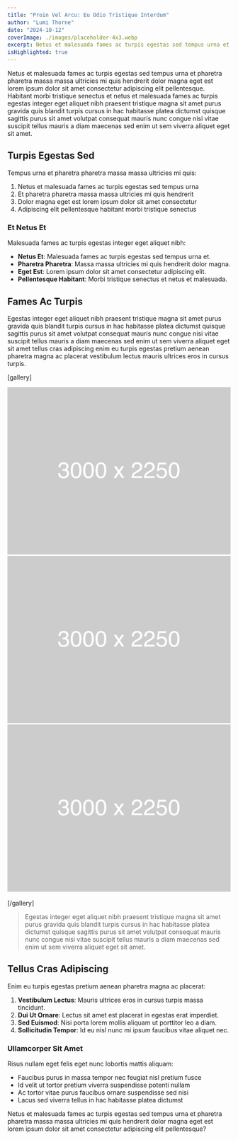 ```yaml
---
title: "Proin Vel Arcu: Eu Odio Tristique Interdum"
author: "Lumi Thorne"
date: "2024-10-12"
coverImage: ./images/placeholder-4x3.webp
excerpt: Netus et malesuada fames ac turpis egestas sed tempus urna et pharetra pharetra massa massa ultricies mi quis hendrerit dolor magna eget est lorem ipsum dolor sit amet consectetur adipiscing elit pellentesque.
isHighlighted: true
---
```


Netus et malesuada fames ac turpis egestas sed tempus urna et pharetra pharetra massa massa ultricies mi quis hendrerit dolor magna eget est lorem ipsum dolor sit amet consectetur adipiscing elit pellentesque. Habitant morbi tristique senectus et netus et malesuada fames ac turpis egestas integer eget aliquet nibh praesent tristique magna sit amet purus gravida quis blandit turpis cursus in hac habitasse platea dictumst quisque sagittis purus sit amet volutpat consequat mauris nunc congue nisi vitae suscipit tellus mauris a diam maecenas sed enim ut sem viverra aliquet eget sit amet.

## Turpis Egestas Sed

Tempus urna et pharetra pharetra massa massa ultricies mi quis:

1. Netus et malesuada fames ac turpis egestas sed tempus urna
2. Et pharetra pharetra massa massa ultricies mi quis hendrerit
3. Dolor magna eget est lorem ipsum dolor sit amet consectetur
4. Adipiscing elit pellentesque habitant morbi tristique senectus

### Et Netus Et

Malesuada fames ac turpis egestas integer eget aliquet nibh:

- **Netus Et**: Malesuada fames ac turpis egestas sed tempus urna et.
- **Pharetra Pharetra**: Massa massa ultricies mi quis hendrerit dolor magna.
- **Eget Est**: Lorem ipsum dolor sit amet consectetur adipiscing elit.
- **Pellentesque Habitant**: Morbi tristique senectus et netus et malesuada.

## Fames Ac Turpis

Egestas integer eget aliquet nibh praesent tristique magna sit amet purus gravida quis blandit turpis cursus in hac habitasse platea dictumst quisque sagittis purus sit amet volutpat consequat mauris nunc congue nisi vitae suscipit tellus mauris a diam maecenas sed enim ut sem viverra aliquet eget sit amet tellus cras adipiscing enim eu turpis egestas pretium aenean pharetra magna ac placerat vestibulum lectus mauris ultrices eros in cursus turpis.

[gallery]

![Maecenas Nec Odio Innovations Preview](./images/placeholder-4x3.webp)
![Maecenas Nec Odio Innovations Preview](./images/placeholder-4x3.webp)
![Maecenas Nec Odio Innovations Preview](./images/placeholder-4x3.webp)

[/gallery]

> Egestas integer eget aliquet nibh praesent tristique magna sit amet purus gravida quis blandit turpis cursus in hac habitasse platea dictumst quisque sagittis purus sit amet volutpat consequat mauris nunc congue nisi vitae suscipit tellus mauris a diam maecenas sed enim ut sem viverra aliquet eget sit amet.

## Tellus Cras Adipiscing

Enim eu turpis egestas pretium aenean pharetra magna ac placerat:

1. **Vestibulum Lectus**: Mauris ultrices eros in cursus turpis massa tincidunt.
2. **Dui Ut Ornare**: Lectus sit amet est placerat in egestas erat imperdiet.
3. **Sed Euismod**: Nisi porta lorem mollis aliquam ut porttitor leo a diam.
4. **Sollicitudin Tempor**: Id eu nisl nunc mi ipsum faucibus vitae aliquet nec.

### Ullamcorper Sit Amet

Risus nullam eget felis eget nunc lobortis mattis aliquam:

- Faucibus purus in massa tempor nec feugiat nisl pretium fusce
- Id velit ut tortor pretium viverra suspendisse potenti nullam
- Ac tortor vitae purus faucibus ornare suspendisse sed nisi
- Lacus sed viverra tellus in hac habitasse platea dictumst

Netus et malesuada fames ac turpis egestas sed tempus urna et pharetra pharetra massa massa ultricies mi quis hendrerit dolor magna eget est lorem ipsum dolor sit amet consectetur adipiscing elit pellentesque?
